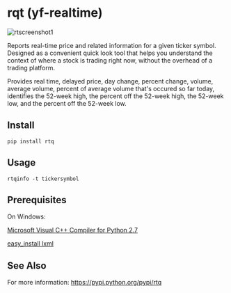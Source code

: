 # rqt (yf-realtime)

![rtscreenshot1](https://cloud.githubusercontent.com/assets/12847315/10928459/79008fda-8276-11e5-9f0a-5fafb4dc45d9.jpg)

Reports real-time price and related information for a given ticker symbol.  Designed as a convenient quick look tool that helps you understand the context of where a stock is trading right now, without the overhead of a trading platform. 

Provides real time, delayed price, day change, percent change, volume, average volume, percent of average volume that's occured so far today, identifies the 52-week high, the percent off the 52-week high, the 52-week low, and the percent off the 52-week low. 


Install
-------

    pip install rtq

Usage
-----

    rtqinfo -t tickersymbol

Prerequisites
--------
On Windows: 

[Microsoft Visual C++ Compiler for Python 2.7](https://www.microsoft.com/en-us/download/details.aspx?id=44266)

[easy_install lxml](http://lxml.de/2.2/installation.html)

See Also
--------

For more information: https://pypi.python.org/pypi/rtq
